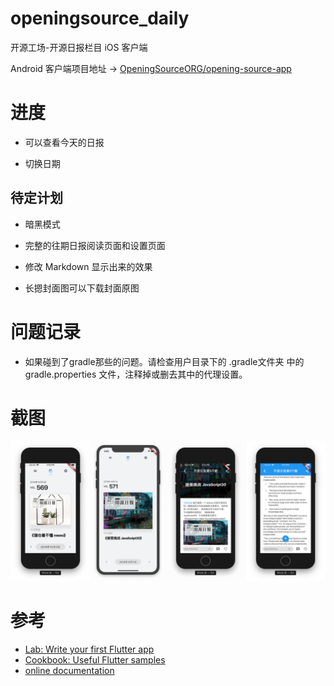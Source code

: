 # openingsource_daily

开源工场-开源日报栏目 iOS 客户端

Android 客户端项目地址 -> [OpeningSourceORG/opening-source-app](https://github.com/OpeningSourceORG/opening-source-app)

# 进度

- 可以查看今天的日报

- 切换日期

## 待定计划

- 暗黑模式

- 完整的往期日报阅读页面和设置页面

- 修改 Markdown 显示出来的效果

- 长摁封面图可以下载封面原图

# 问题记录

- 如果碰到了gradle那些的问题。请检查用户目录下的 .gradle文件夹 中的 gradle.properties 文件，注释掉或删去其中的代理设置。

# 截图
![DEMO](./DEMO/DEMO.png)

# 参考
- [Lab: Write your first Flutter app](https://flutter.io/docs/get-started/codelab)
- [Cookbook: Useful Flutter samples](https://flutter.io/docs/cookbook)
- [online documentation](https://flutter.io/docs)
